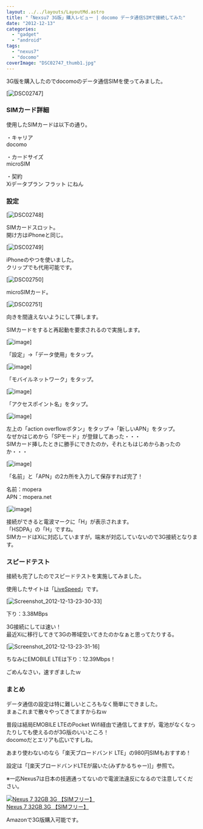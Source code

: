 ```yaml
---
layout: ../../layouts/LayoutMd.astro
title: "「Nexsu7 3G版」購入レビュー | docomo データ通信SIMで接続してみた"
date: "2012-12-13"
categories: 
  - "gadget"
  - "android"
tags: 
  - "nexus7"
  - "docomo"
coverImage: "DSC02747_thumb1.jpg"
---
```


3G版を購入したのでdocomoのデータ通信SIMを使ってみました。

[![DSC02747](/wp/images/DSC02747_thumb.jpg "DSC02747")]

### SIMカード詳細

使用したSIMカードは以下の通り。

・キャリア  
docomo

・カードサイズ  
microSIM

・契約  
Xiデータプラン フラット にねん

### 設定

[![DSC02748](/wp/images/DSC02748_thumb1.jpg "DSC02748")]

SIMカードスロット。  
開け方はiPhoneと同じ。

[![DSC02749](/wp/images/DSC02749_thumb.jpg "DSC02749")]

iPhoneのやつを使いました。  
クリップでも代用可能です。

[![DSC02750](/wp/images/DSC02750_thumb.jpg "DSC02750")]

microSIMカード。

[![DSC02751](/wp/images/DSC02751_thumb.jpg "DSC02751")]

向きを間違えないようにして挿します。

SIMカードをすると再起動を要求されるので実施します。

[![image](/wp/images/image_thumb1.png "image")]

「設定」→「データ使用」をタップ。

[![image](/wp/images/image_thumb2.png "image")]

「モバイルネットワーク」をタップ。

[![image](/wp/images/image_thumb3.png "image")]

「アクセスポイント名」をタップ。

[![image](/wp/images/image_thumb4.png "image")]

左上の「action overflowボタン」をタップ→「新しいAPN」をタップ。  
なぜかはじめから「SPモード」が登録してあった・・・  
SIMカード挿したときに勝手にできたのか，それともはじめからあったのか・・・

[![image](/wp/images/image_thumb5.png "image")]

「名前」と「APN」の2カ所を入力して保存すれば完了！

名前：mopera  
APN：mopera.net

[![image](/wp/images/image_thumb6.png "image")]

接続ができると電波マークに「H」が表示されます。  
「HSDPA」の「H」ですね。  
SIMカードはXiに対応していますが，端末が対応していないので3G接続となります。

### スピードテスト

接続も完了したのでスピードテストを実施してみました。

使用したサイトは「[LiveSpeed](http://livespeed.jp/)」です。

[![Screenshot_2012-12-13-23-30-33](/wp/images/Screenshot_2012-12-13-23-30-33_thumb.png "Screenshot_2012-12-13-23-30-33")]

下り：3.38MBps

3G接続にしては速い！  
最近Xiに移行してきて3Gの帯域空いてきたのかなぁと思ってたりする。

[![Screenshot_2012-12-13-23-31-16](/wp/images/Screenshot_2012-12-13-23-31-16_thumb.png "Screenshot_2012-12-13-23-31-16")]

ちなみにEMOBILE LTEは下り：12.39Mbps！

ごめんなさい，速すぎましたｗ

### まとめ

データ通信の設定は特に難しいところもなく簡単にできました。  
まぁこれまで散々やってきてますからねｗ

普段は結局EMOBILE LTEのPocket Wifi経由で通信してますが，電池がなくなったりしても使えるのが3G版のいいところ！  
docomoだとエリアも広いですしね。

あまり使わないのなら「楽天ブロードバンド LTE」の980円SIMもおすすめ！

設定は「[楽天ブロードバンドLTEが届いた(みずかるちゃー)]」参照で。

※一応Nexus7は日本の技適通ってないので電波法違反になるので注意してください。

[![Nexus 7 32GB 3G 【SIMフリー】](/wp/images/219wu3cWCnL._SL160_.jpg)  
Nexus 7 32GB 3G 【SIMフリー】  
](https://www.amazon.co.jp/exec/obidos/ASIN/B00AAO1YRE/mizuka123-22/ref=nosim)

Amazonで3G版購入可能です。

